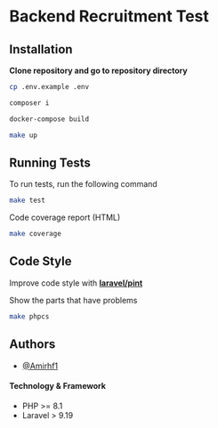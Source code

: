 # Backend Recruitment Test

## Installation

**Clone repository and go to repository directory** 
```bash
cp .env.example .env
```
```bash
composer i 
```
```bash
docker-compose build 
```
```bash
make up 
```

## Running Tests

To run tests, run the following command

```bash
make test 
```

Code coverage report (HTML)
```bash
make coverage 
```

## Code Style

Improve code style with **[laravel/pint](https://github.com/laravel/pint)**

Show the parts that have problems
```bash
make phpcs
```

## Authors

- [@Amirhf1](https://www.github.com/Amirhf1)

#### Technology & Framework
- PHP >= 8.1
- Laravel > 9.19

